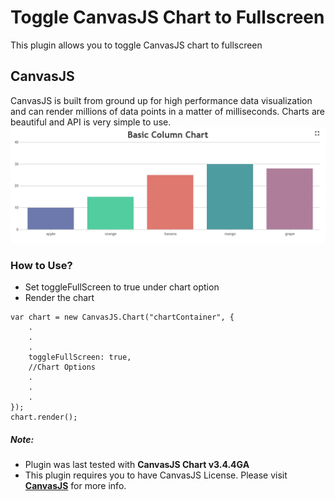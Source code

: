 # Toggle CanvasJS Chart to Fullscreen

This plugin allows you to toggle CanvasJS chart to fullscreen

## CanvasJS
CanvasJS is built from ground up for high performance data visualization and can render millions of data points in a matter of milliseconds. Charts are beautiful and API is very simple to use.
![CanvasJS Chart Fullscreen](https://raw.githubusercontent.com/vishwas-r/CanvasJS-Chart-FullScreen/main/screenshots/togglefullscreen.jpg)

### How to Use?
- Set toggleFullScreen to true under chart option
- Render the chart

```
var chart = new CanvasJS.Chart("chartContainer", {
    .
    .
    .
	toggleFullScreen: true,
    //Chart Options
    .
    .
    .
});
chart.render();
```

##### Note: 
- Plugin was last tested with **CanvasJS Chart v3.4.4GA**
- This plugin requires you to have CanvasJS License. Please visit **[CanvasJS](https://canvasjs.com/license/)** for more info.
